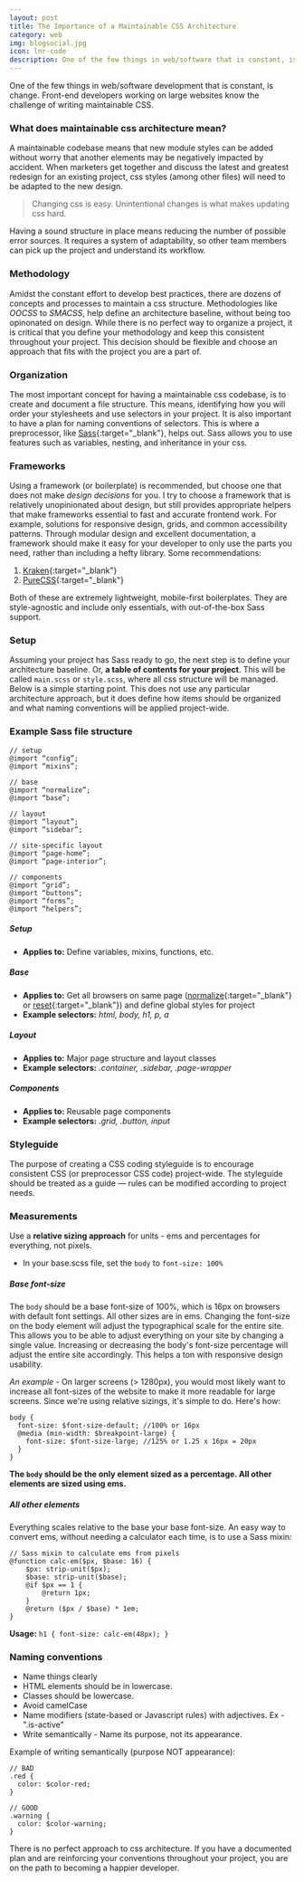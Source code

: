 ```yaml
---
layout: post
title: The Importance of a Maintainable CSS Architecture
category: web
img: blogsocial.jpg
icon: lnr-code
description: One of the few things in web/software that is constant, is change. Front-end developers working on large websites know the challenge of writing maintainable CSS. A maintainable codebase means that any developer with access can edit styles without worry that another element is negatively impacted by accident. 
---
```


One of the few things in web/software development that is constant, is change. Front-end developers working on large websites know the challenge of writing maintainable CSS. 

### What does maintainable css architecture mean?
A maintainable codebase means that new module styles can be added without worry that another elements may be negatively impacted by accident. When marketers get together and discuss the latest and greatest redesign for an existing project, css styles (among other files) will need to be adapted to the new design. 

> Changing css is easy. Unintentional changes is what makes updating css hard. 

Having a sound structure in place means reducing the number of possible error sources. It requires a system of adaptability, so other team members can pick up the project and understand its workflow.


### Methodology
Amidst the constant effort to develop best practices, there are dozens of concepts and processes to maintain a css structure. Methodologies like *OOCSS* to *SMACSS*, help define an architecture baseline, without being too opinonated on design. While there is no perfect way to organize a project, it is critical that you define your methodology and keep this consistent throughout your project. This decision should be flexible and choose an approach that fits with the project you are a part of.


### Organization
The most important concept for having a maintainable css codebase, is to create and document a file structure. This means, identifying how you will order your stylesheets and use selectors in your project. It is also important to have a plan for naming conventions of selectors. This is where a preprocessor, like [Sass](http://sass-lang.com){:target="_blank"}, helps out. Sass allows you to use features such as variables, nesting, and inheritance in your css.


### Frameworks
Using a framework (or boilerplate) is recommended, but choose one that does not make *design decisions* for you. I try to choose a framework that is relatively unopinionated about design, but still provides appropriate helpers that make frameworks essential to fast and accurate frontend work. For example, solutions for responsive design, grids, and common accessibility patterns. Through modular design and excellent documentation, a framework should make it easy for your developer to only use the parts you need, rather than including a hefty library. Some recommendations:

1. [Kraken](https://cferdinandi.github.io/kraken/){:target="_blank"}
2. [PureCSS](http://purecss.io/){:target="_blank"}

Both of these are extremely lightweight, mobile-first boilerplates. They are style-agnostic and include only essentials, with out-of-the-box Sass support.

### Setup
Assuming your project has Sass ready to go, the next step is to define your architecture baseline. Or, **a table of contents for your project**. This will be called `main.scss` or `style.scss`, where all css structure will be managed. Below is a simple starting point. This does not use any particular architecture approach, but it does define how items should be organized and what naming conventions will be applied project-wide.

### Example Sass file structure 
~~~~
// setup
@import “config”;
@import “mixins”;

// base
@import “normalize”;
@import “base”;

// layout
@import “layout”;
@import “sidebar”;

// site-specific layout
@import “page-home”;
@import “page-interior”;

// components
@import “grid”;
@import “buttons”;
@import “forms”;
@import “helpers”;
~~~~

##### Setup
* **Applies to:**  Define variables, mixins, functions, etc.

##### Base
* **Applies to:** Get all browsers on same page ([normalize](https://github.com/necolas/normalize.css/blob/master/normalize.css){:target="_blank"} or [reset](http://meyerweb.com/eric/tools/css/reset/reset.css){:target="_blank"}) and define global styles for project
* **Example selectors:** *html, body, h1, p, a*

##### Layout
* **Applies to:** Major page structure and layout classes
* **Example selectors:**  *.container, .sidebar, .page-wrapper*

##### Components
* **Applies to:** Reusable page components
* **Example selectors:**  *.grid, .button, input*

### Styleguide
The purpose of creating a CSS coding styleguide is to encourage consistent CSS (or preprocessor CSS code) project-wide. The styleguide should be treated as a guide — rules can be modified according to project needs.

### Measurements
Use a **relative sizing approach** for units - ems and percentages for everything, not pixels.

* In your base.scss file, set the `body` to `font-size: 100%`

##### Base font-size
The `body` should be a base font-size of 100%, which is 16px on browsers with default font settings. All other sizes are in ems. Changing the font-size on the body element will adjust the typographical scale for the entire site. This allows you to be able to adjust everything on your site by changing a single value. Increasing or decreasing the body's font-size percentage will adjust the entire site accordingly. This helps a ton with responsive design usability. 

*An example* - On larger screens (> 1280px), you would most likely want to increase all font-sizes of the website to make it more readable for large screens. Since we're using relative sizings, it's simple to do. Here's how:
~~~~
body {
  font-size: $font-size-default; //100% or 16px
  @media (min-width: $breakpoint-large) {
    font-size: $font-size-large; //125% or 1.25 x 16px = 20px
  }
}
~~~~


**The `body` should be the only element sized as a percentage. All other elements are sized using ems.**

##### All other elements
Everything scales relative to the base your base font-size. An easy way to convert ems, without needing a calculator each time, is to use a Sass mixin:
~~~
// Sass mixin to calculate ems from pixels
@function calc-em($px, $base: 16) {
	$px: strip-unit($px);
	$base: strip-unit($base);
	@if $px == 1 {
		@return 1px;
	}
	@return ($px / $base) * 1em;
} 
~~~~
**Usage:** `h1 { font-size: calc-em(48px); }`

### Naming conventions
* Name things clearly
* HTML elements should be in lowercase.
* Classes should be lowercase.
* Avoid camelCase
* Name modifiers (state-based or Javascript rules) with adjectives. Ex - ".is-active"
* Write semantically - Name its purpose, not its appearance. 

Example of writing semantically (purpose NOT appearance):~~~~
// BAD
.red {
  color: $color-red;
}
~~~~

~~~~
// GOOD
.warning {
  color: $color-warning;
}
~~~~


There is no perfect approach to css architecture. If you have a documented plan and are reinforcing your conventions throughout your project, you are on the path to becoming a happier developer.
